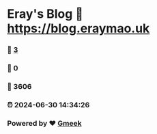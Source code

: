 # Eray's Blog :link: https://blog.eraymao.uk 
### :page_facing_up: [3](https://blog.eraymao.uk/tag.html) 
### :speech_balloon: 0 
### :hibiscus: 3606 
### :alarm_clock: 2024-06-30 14:34:26 
### Powered by :heart: [Gmeek](https://github.com/Meekdai/Gmeek)
